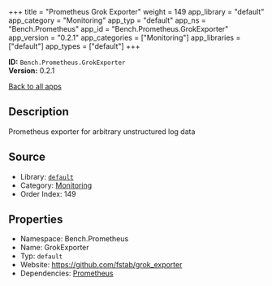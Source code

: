 ﻿+++
title = "Prometheus Grok Exporter"
weight = 149
app_library = "default"
app_category = "Monitoring"
app_typ = "default"
app_ns = "Bench.Prometheus"
app_id = "Bench.Prometheus.GrokExporter"
app_version = "0.2.1"
app_categories = ["Monitoring"]
app_libraries = ["default"]
app_types = ["default"]
+++

**ID:** `Bench.Prometheus.GrokExporter`  
**Version:** 0.2.1  
<!--more-->

[Back to all apps](/apps/)

## Description
Prometheus exporter for arbitrary unstructured log data

## Source

* Library: [`default`](/app_libraries/default)
* Category: [Monitoring](/app_categories/monitoring)
* Order Index: 149

## Properties

* Namespace: Bench.Prometheus
* Name: GrokExporter
* Typ: `default`
* Website: <https://github.com/fstab/grok_exporter>
* Dependencies: [Prometheus](/apps/Bench.Prometheus)

